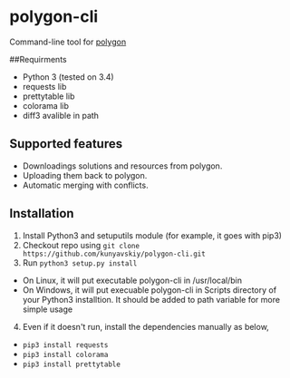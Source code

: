 # polygon-cli
Command-line tool for [polygon](https://polygon.codeforces.com/)

##Requirments

* Python 3 (tested on 3.4)
* requests lib
* prettytable lib
* colorama lib
* diff3 avalible in path

## Supported features

* Downloadings solutions and resources from polygon.
* Uploading them back to polygon.
* Automatic merging with conflicts.
 
## Installation 

1. Install Python3 and setuputils module (for example, it goes with pip3)
2. Checkout repo using `git clone https://github.com/kunyavskiy/polygon-cli.git`
3. Run `python3 setup.py install`
  * On Linux, it will put executable polygon-cli in /usr/local/bin
  * On Windows, it will put execuable polygon-cli in Scripts directory of your Python3 installtion. It should be added to path variable for more simple usage
4. Even if it doesn't run, install the dependencies manually as below,
  * `pip3 install requests` 
  * `pip3 install colorama` 
  * `pip3 install prettytable` 


